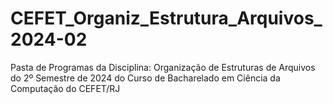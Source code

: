 # CEFET_Organiz_Estrutura_Arquivos_2024-02
Pasta de Programas da Disciplina: Organização de Estruturas de Arquivos do 2º Semestre de 2024 do Curso de Bacharelado em Ciência da Computação do CEFET/RJ
